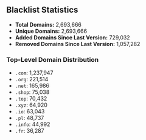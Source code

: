 ## Blacklist Statistics

- **Total Domains:** 2,693,666
- **Unique Domains:** 2,693,666
- **Added Domains Since Last Version:** 729,032
- **Removed Domains Since Last Version:** 1,057,282

### Top-Level Domain Distribution

-  `.com`: 1,237,947
-  `.org`: 221,514
-  `.net`: 165,986
-  `.shop`: 75,038
-  `.top`: 70,432
-  `.xyz`: 64,920
-  `.io`: 63,043
-  `.pl`: 48,737
-  `.info`: 44,992
-  `.fr`: 36,287
